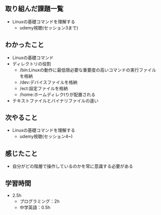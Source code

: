 ## 取り組んだ課題一覧
- Linuxの基礎コマンドを理解する
  - udemy視聴(セッション3まで)
## わかったこと
- Linuxの基礎コマンド
- ディレクトリの役割
  - /bin:Linuxの動作に最低限必要な重要度の高いコマンドの実行ファイルを格納
  - /dev:デバイスファイルを格納
  - /ect:設定ファイルを格納
  - /home:ホームディレクtりが配置される
- テキストファイルとバイナリファイルの違い
## 次やること
- Linuxの基礎コマンドを理解する
  - udemy視聴(セッション4~)
## 感じたこと
- 自分がどの階層で操作しているのかを常に意識する必要がある
## 学習時間
- 2.5h
  - プログラミング：2h
  - 中学英語：0.5h